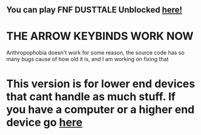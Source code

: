 ## You can play FNF DUSTTALE Unblocked [here!](https://superteamxp.github.io/FNF-DUSTTALE-Web-Low-End-Device/)
# THE ARROW KEYBINDS WORK NOW
Anthropophobia doesn't work for some reason, the source code has so many bugs cause of how old it is, and I am working on fixing that
# This version is for lower end devices that cant handle as much stuff. If you have a computer or a higher end device go [here](https://github.com/SuperTeamXP/FNF-DUSTTALE-Web-High-End-Device)
